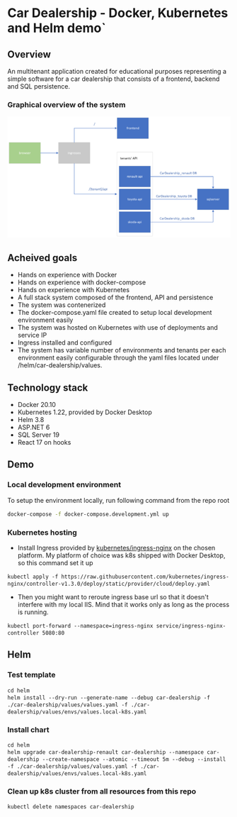 ﻿# Car Dealership - Docker, Kubernetes and Helm demo`

## Overview
An multitenant application created for educational purposes representing a simple software for a car dealership that consists of a frontend, backend and SQL persistence.

### Graphical overview of the system

<img src="general_diagram.png" width="1000px"/>

## Acheived goals
- Hands on experience with Docker
- Hands on experience with docker-compose
- Hands on experience with Kubernetes
- A full stack system composed of the frontend, API and persistence
- The system was contenerized
- The docker-compose.yaml file created to setup local development environment easily
- The system was hosted on Kubernetes with use of deployments and service IP
- Ingress installed and configured
- The system has variable number of environments and tenants per each environment easily configurable through the yaml files located under /helm/car-dealership/values.

## Technology stack
- Docker 20.10
- Kubernetes 1.22, provided by Docker Desktop
- Helm 3.8
- ASP.NET 6
- SQL Server 19
- React 17 on hooks

## Demo

### Local development environment
To setup the environment locally, run following command from the repo root
```bash
docker-compose -f docker-compose.development.yml up
```

### Kubernetes hosting
- Install Ingress provided by [kubernetes/ingress-nginx](https://github.com/kubernetes/ingress-nginx/) on the chosen platform. My platform of choice was k8s shipped with Docker Desktop, so this command set it up
```
kubectl apply -f https://raw.githubusercontent.com/kubernetes/ingress-nginx/controller-v1.3.0/deploy/static/provider/cloud/deploy.yaml
```
- Then you might want to reroute ingress base url so that it doesn't interfere with my local IIS. Mind that it works only as long as the process is running.
```
kubectl port-forward --namespace=ingress-nginx service/ingress-nginx-controller 5080:80
```

## Helm

### Test template
```
cd helm
helm install --dry-run --generate-name --debug car-dealership -f ./car-dealership/values/values.yaml -f ./car-dealership/values/envs/values.local-k8s.yaml
```

### Install chart
```
cd helm
helm upgrade car-dealership-renault car-dealership --namespace car-dealership --create-namespace --atomic --timeout 5m --debug --install -f ./car-dealership/values/values.yaml -f ./car-dealership/values/envs/values.local-k8s.yaml
``` 

### Clean up k8s cluster from all resources from this repo
```
kubectl delete namespaces car-dealership
```